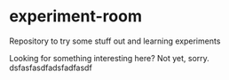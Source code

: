 # experiment-room
Repository to try some stuff out and learning experiments

Looking for something interesting here? Not yet, sorry.
dsfasfasdfadsfadfasdf
